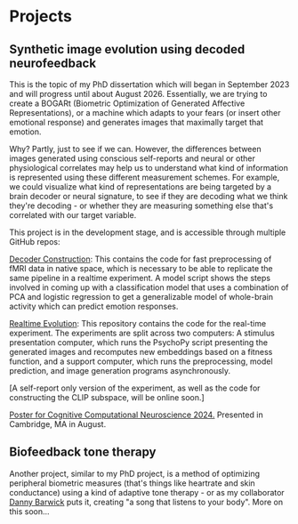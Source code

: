 # Projects

## Synthetic image evolution using decoded neurofeedback

This is the topic of my PhD dissertation which will began in September 2023 and will progress until about August 2026. Essentially, we are trying to create a BOGARt (Biometric Optimization of Generated Affective Representations), or a machine which adapts to your fears (or insert other emotional response) and generates images that maximally target that emotion.

Why? Partly, just to see if we can. However, the differences between images generated using conscious self-reports and neural or other physiological correlates may help us to understand what kind of information is represented using these different measurement schemes. For example, we could visualize what kind of representations are being targeted by a brain decoder or neural signature, to see if they are decoding what we think they're decoding - or whether they are measuring something else that's correlated with our target variable.

This project is in the development stage, and is accessible through multiple GitHub repos:

[Decoder Construction](https://github.com/dariusvalevicius/decoder-construction): This contains the code for fast preprocessing of fMRI data in native space, which is necessary to be able to replicate the same pipeline in a realtime experiment. A model script shows the steps involved in coming up with a classification model that uses a combination of PCA and logistic regression to get a generalizable model of whole-brain activity which can predict emotion responses.

[Realtime Evolution](https://github.com/dariusvalevicius/realtime-evolution): This repository contains the code for the real-time experiment. The experiments are split across two computers: A stimulus presentation computer, which runs the PsychoPy script presenting the generated images and recomputes new embeddings based on a fitness function, and a support computer, which runs the preprocessing, model prediction, and image generation programs asynchronously.

[A self-report only version of the experiment, as well as the code for constructing the CLIP subspace, will be online soon.]

[Poster for Cognitive Computational Neuroscience 2024.](https://dariusliutas.com/files/ccn_poster.pdf) Presented in Cambridge, MA in August.

## Biofeedback tone therapy

Another project, similar to my PhD project, is a method of optimizing peripheral biometric measures (that's things like heartrate and skin conductance) using a kind of adaptive tone therapy - or as my collaborator [Danny Barwick](https://www.instagram.com/dannybarwickmusic) puts it, creating "a song that listens to your body". More on this soon...
